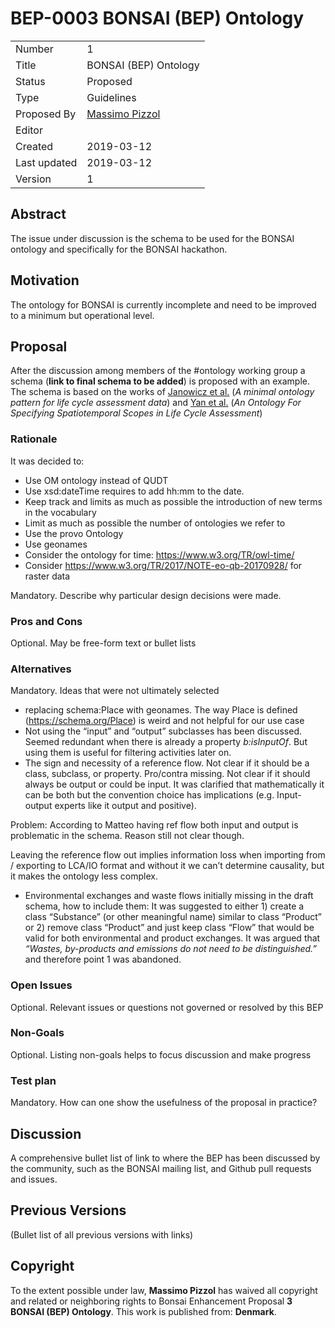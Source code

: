# BEP-0003 BONSAI (BEP) Ontology

| | |
| - | - |
| Number | 1 |
| Title | BONSAI (BEP) Ontology |
| Status | Proposed |
| Type | Guidelines |
| Proposed By | [Massimo Pizzol](massimo@plan.aau.dk)|
| Editor | |
| Created | 2019-03-12 |
| Last updated | 2019-03-12 |
| Version | 1 |

## Abstract

The issue under discussion is the schema to be used for the BONSAI ontology and specifically for the BONSAI hackathon. 


## Motivation

The ontology for BONSAI is currently incomplete and need to be improved to a minimum but operational level. 

## Proposal

After the discussion among members of the #ontology working group a schema (**link to final schema to be added**) is proposed with an example. The schema is based on the works of [Janowicz et al.](http://geog.ucsb.edu/~jano/LCA_pattern.pdf) (_A minimal ontology pattern for life cycle assessment data_) and [Yan et al.](https://geog.ucsb.edu/~jano/stscope_ontology.pdf) (_An Ontology For Specifying Spatiotemporal Scopes in Life Cycle Assessment_)

### Rationale

It was decided to:

- Use OM ontology instead of QUDT
- Use xsd:dateTime requires to add hh:mm to the date.
- Keep track and limits as much as possible the introduction of new terms in the vocabulary
- Limit as much as possible the number of ontologies we refer to
- Use the provo Ontology
- Use geonames
- Consider the ontology for time: https://www.w3.org/TR/owl-time/
- Consider https://www.w3.org/TR/2017/NOTE-eo-qb-20170928/ for raster data

Mandatory. Describe why particular design decisions were made.

### Pros and Cons

Optional. May be free-form text or bullet lists

### Alternatives

Mandatory. Ideas that were not ultimately selected

- replacing schema:Place with geonames. The way Place is defined (https://schema.org/Place) is weird and not helpful for our use case
- Not using the “input” and “output” subclasses has been discussed. Seemed redundant when there is already a property _b:isInputOf_. But using them is useful for filtering activities later on. 
-  The sign and necessity of a reference flow.
Not clear if it should be a class, subclass, or property. Pro/contra missing.
Not clear if it should always be output or could be input. It was clarified that mathematically it can be both but the convention choice has implications (e.g. Input-output experts like it output and positive). 

Problem: According to Matteo having ref flow both input and output is problematic in the schema. Reason still not clear though.

Leaving the reference flow out implies information loss when importing from / exporting to LCA/IO format and without it we can’t determine causality, but it makes the ontology less complex.

- Environmental exchanges and waste flows initially missing in the draft schema, how to include them:
It was suggested to either 1) create a class “Substance” (or other meaningful name) similar to class “Product” or  2) remove class “Product” and just keep class “Flow” that would be valid for both environmental and product exchanges. It was argued that _“Wastes, by-products and emissions do not need to be distinguished.”_ and therefore point 1 was abandoned.


### Open Issues

Optional. Relevant issues or questions not governed or resolved by this BEP

### Non-Goals

Optional. Listing non-goals helps to focus discussion and make progress

### Test plan

Mandatory. How can one show the usefulness of the proposal in practice?

## Discussion

A comprehensive bullet list of link to where the BEP has been discussed by the community, such as the BONSAI mailing list, and Github pull requests and issues.

## Previous Versions

(Bullet list of all previous versions with links)

## Copyright


To the extent possible under law, **Massimo Pizzol** has waived all copyright and related or neighboring rights to Bonsai Enhancement Proposal **3 BONSAI (BEP) Ontology**. This work is published from: **Denmark**.
